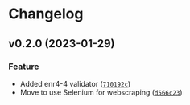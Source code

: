 # Changelog

<!--next-version-placeholder-->

## v0.2.0 (2023-01-29)
### Feature
* Added enr4-4 validator ([`710192c`](https://github.com/chssn/ukas/commit/710192c312ed831df54db6d3d2a01cce83da15f8))
* Move to use Selenium for webscraping ([`d566c23`](https://github.com/chssn/ukas/commit/d566c2344af78fd5543eab3188c7f6c2ce287dfa))